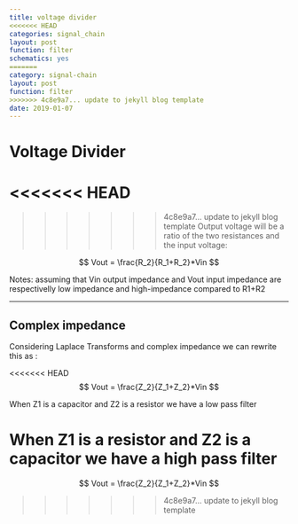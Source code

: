 ```yaml
---
title: voltage divider
<<<<<<< HEAD
categories: signal_chain
layout: post
function: filter
schematics: yes
=======
category: signal-chain
layout: post
function: filter
>>>>>>> 4c8e9a7... update to jekyll blog template
date: 2019-01-07
---
```


# Voltage Divider

<<<<<<< HEAD
=======
<object type="image/svg+xml" data="{{site.baseurl}}/out/svg/voltage divider.svg" alt="" width="500" height="200"></object>

>>>>>>> 4c8e9a7... update to jekyll blog template
Output voltage will be a ratio of the two resistances and the input voltage:

$$ Vout = \frac{R_2}{R_1+R_2}*Vin $$

Notes: assuming that Vin output impedance and Vout input impedance are respectivelly low impedance and high-impedance compared to R1+R2

----

## Complex impedance

Considering Laplace Transforms and complex impedance we can rewrite this as :

<<<<<<< HEAD
$$ Vout = \frac{Z_2}{Z_1+Z_2}*Vin $$

When Z1 is a capacitor and Z2 is a resistor we have a low pass filter

When Z1 is a resistor and Z2 is a capacitor we have a high pass filter
=======
$$ Vout = \frac{Z_2}{Z_1+Z_2}*Vin $$
>>>>>>> 4c8e9a7... update to jekyll blog template
